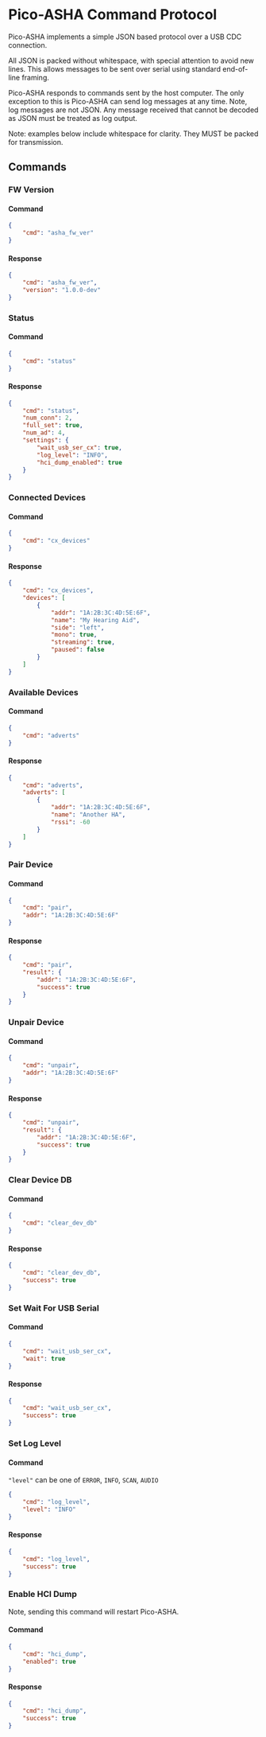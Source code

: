 # Pico-ASHA Command Protocol

Pico-ASHA implements a simple JSON based protocol over a USB CDC connection.

All JSON is packed without whitespace, with special attention to avoid new lines. 
This allows messages to be sent over serial using standard end-of-line framing.

Pico-ASHA responds to commands sent by the host computer. The only exception 
to this is Pico-ASHA can send log messages at any time. Note, log messages are 
not JSON. Any message received that cannot be decoded as JSON must be treated 
as log output.

Note: examples below include whitespace for clarity. They MUST be packed for transmission.

## Commands

### FW Version

#### Command

```json
{
    "cmd": "asha_fw_ver"
}
```

#### Response

```json
{
    "cmd": "asha_fw_ver",
    "version": "1.0.0-dev"
}
```

### Status

#### Command

```json
{
    "cmd": "status"
}
```

#### Response

```json
{
    "cmd": "status",
    "num_conn": 2,
    "full_set": true,
    "num_ad": 4,
    "settings": {
        "wait_usb_ser_cx": true,
        "log_level": "INFO",
        "hci_dump_enabled": true
    }
}
```

### Connected Devices

#### Command

```json
{
    "cmd": "cx_devices"
}
```

#### Response

```json
{
    "cmd": "cx_devices",
    "devices": [
        {
            "addr": "1A:2B:3C:4D:5E:6F",
            "name": "My Hearing Aid",
            "side": "left",
            "mono": true,
            "streaming": true,
            "paused": false
        }
    ]
}
```

### Available Devices

#### Command

```json
{
    "cmd": "adverts"
}
```

#### Response

```json
{
    "cmd": "adverts",
    "adverts": [
        {
            "addr": "1A:2B:3C:4D:5E:6F",
            "name": "Another HA",
            "rssi": -60
        }
    ]
}
```

### Pair Device

#### Command

```json
{
    "cmd": "pair",
    "addr": "1A:2B:3C:4D:5E:6F"
}
```

#### Response

```json
{
    "cmd": "pair",
    "result": {
        "addr": "1A:2B:3C:4D:5E:6F",
        "success": true
    }
}
```

### Unpair Device

#### Command

```json
{
    "cmd": "unpair",
    "addr": "1A:2B:3C:4D:5E:6F"
}
```

#### Response

```json
{
    "cmd": "unpair",
    "result": {
        "addr": "1A:2B:3C:4D:5E:6F",
        "success": true
    }
}
```

### Clear Device DB

#### Command

```json
{
    "cmd": "clear_dev_db"
}
```

#### Response

```json
{
    "cmd": "clear_dev_db",
    "success": true
}
```

### Set Wait For USB Serial

#### Command

```json
{
    "cmd": "wait_usb_ser_cx",
    "wait": true
}
```

#### Response

```json
{
    "cmd": "wait_usb_ser_cx",
    "success": true
}
```

### Set Log Level

#### Command

`"level"` can be one of `ERROR`, `INFO`, `SCAN`, `AUDIO`

```json
{
    "cmd": "log_level",
    "level": "INFO"
}
```

#### Response

```json
{
    "cmd": "log_level",
    "success": true
}
```

### Enable HCI Dump

Note, sending this command will restart Pico-ASHA.

#### Command

```json
{
    "cmd": "hci_dump",
    "enabled": true
}
```

#### Response

```json
{
    "cmd": "hci_dump",
    "success": true
}
```
